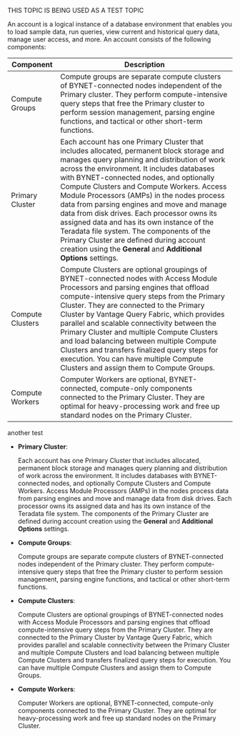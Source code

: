
THIS TOPIC IS BEING USED AS A TEST TOPIC

An account is a logical instance of a database environment that enables you to load sample data, run queries, view current and historical query data, manage user access, and more. An account consists of the following components:

|Component|Description|
|---------|-----------|
|Compute Groups|Compute groups are separate compute clusters of BYNET-connected nodes independent of the Primary cluster. They perform compute-intensive query steps that free the Primary cluster to perform session management, parsing engine functions, and tactical or other short-term functions.|
|Primary Cluster|Each account has one Primary Cluster that includes allocated, permanent block storage and manages query planning and distribution of work across the environment. It includes databases with BYNET-connected nodes, and optionally Compute Clusters and Compute Workers. Access Module Processors (AMPs) in the nodes process data from parsing engines and move and manage data from disk drives. Each processor owns its assigned data and has its own instance of the Teradata file system. The components of the Primary Cluster are defined during account creation using the **General** and **Additional Options** settings.|
|Compute Clusters|Compute Clusters are optional groupings of BYNET-connected nodes with Access Module Processors and parsing engines that offload compute-intensive query steps from the Primary Cluster. They are connected to the Primary Cluster by Vantage Query Fabric, which provides parallel and scalable connectivity between the Primary Cluster and multiple Compute Clusters and load balancing between multiple Compute Clusters and transfers finalized query steps for execution. You can have multiple Compute Clusters and assign them to Compute Groups.|
|Compute Workers|Computer Workers are optional, BYNET-connected, compute-only components connected to the Primary Cluster. They are optimal for heavy-processing work and free up standard nodes on the Primary Cluster.|


another test

-   **Primary Cluster**:

    Each account has one Primary Cluster that includes allocated, permanent block storage and manages query planning and distribution of work across the environment. It includes databases with BYNET-connected nodes, and optionally Compute Clusters and Compute Workers. Access Module Processors (AMPs) in the nodes process data from parsing engines and move and manage data from disk drives. Each processor owns its assigned data and has its own instance of the Teradata file system. The components of the Primary Cluster are defined during account creation using the **General** and **Additional Options** settings.

-   **Compute Groups**:

    Compute groups are separate compute clusters of BYNET-connected nodes independent of the Primary cluster. They perform compute-intensive query steps that free the Primary cluster to perform session management, parsing engine functions, and tactical or other short-term functions.

-   **Compute Clusters**:

    Compute Clusters are optional groupings of BYNET-connected nodes with Access Module Processors and parsing engines that offload compute-intensive query steps from the Primary Cluster. They are connected to the Primary Cluster by Vantage Query Fabric, which provides parallel and scalable connectivity between the Primary Cluster and multiple Compute Clusters and load balancing between multiple Compute Clusters and transfers finalized query steps for execution. You can have multiple Compute Clusters and assign them to Compute Groups.

-   **Compute Workers**:

    Computer Workers are optional, BYNET-connected, compute-only components connected to the Primary Cluster. They are optimal for heavy-processing work and free up standard nodes on the Primary Cluster.


